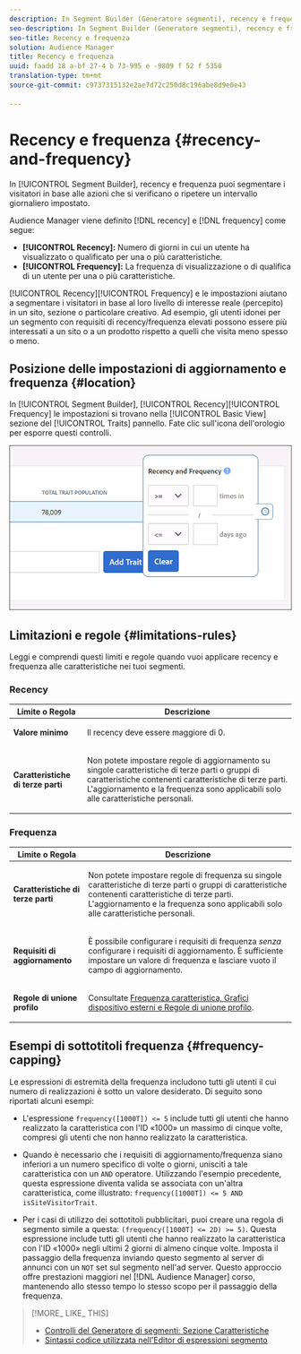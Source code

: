 ```yaml
---
description: In Segment Builder (Generatore segmenti), recency e frequenza ti consente di segmentare i visitatori in base alle azioni che avvengono o ripetere un intervallo giornaliero impostato.
seo-description: In Segment Builder (Generatore segmenti), recency e frequenza ti consente di segmentare i visitatori in base alle azioni che avvengono o ripetere un intervallo giornaliero impostato.
seo-title: Recency e frequenza
solution: Audience Manager
title: Recency e frequenza
uuid: faadd 18 a-bf 27-4 b 73-995 e -9809 f 52 f 5350
translation-type: tm+mt
source-git-commit: c9737315132e2ae7d72c250d8c196abe8d9e0e43

---
```



# Recency e frequenza {#recency-and-frequency}

In [!UICONTROL Segment Builder], recency e frequenza puoi segmentare i visitatori in base alle azioni che si verificano o ripetere un intervallo giornaliero impostato.

Audience Manager viene definito [!DNL recency] e [!DNL frequency] come segue:

* **[!UICONTROL Recency]:** Numero di giorni in cui un utente ha visualizzato o qualificato per una o più caratteristiche.
* **[!UICONTROL Frequency]:** La frequenza di visualizzazione o di qualifica di un utente per una o più caratteristiche.

[!UICONTROL Recency][!UICONTROL Frequency] e le impostazioni aiutano a segmentare i visitatori in base al loro livello di interesse reale (percepito) in un sito, sezione o particolare creativo. Ad esempio, gli utenti idonei per un segmento con requisiti di recency/frequenza elevati possono essere più interessati a un sito o a un prodotto rispetto a quelli che visita meno spesso o meno.

## Posizione delle impostazioni di aggiornamento e frequenza {#location}

In [!UICONTROL Segment Builder], [!UICONTROL Recency][!UICONTROL Frequency] le impostazioni si trovano nella [!UICONTROL Basic View] sezione del [!UICONTROL Traits] pannello. Fate clic sull&#39;icona dell&#39;orologio per esporre questi controlli.

![](assets/recency_frequency.png)

## Limitazioni e regole {#limitations-rules}

Leggi e comprendi questi limiti e regole quando vuoi applicare recency e frequenza alle caratteristiche nei tuoi segmenti.

### Recency

<table id="table_026064124C694D75B7A960457D50170B"> 
 <thead> 
  <tr> 
   <th colname="col1" class="entry"> Limite o Regola </th> 
   <th colname="col2" class="entry"> Descrizione </th> 
  </tr> 
 </thead>
 <tbody> 
  <tr> 
   <td colname="col1"> <p> <b>Valore minimo</b> </p> </td> 
   <td colname="col2"> <p>Il recency deve essere maggiore di 0. </p> </td> 
  </tr> 
  <tr> 
   <td colname="col1"> <p> <b>Caratteristiche di terze parti</b> </p> </td> 
   <td colname="col2"> <p>Non potete impostare regole di aggiornamento su singole caratteristiche di terze parti o gruppi di caratteristiche contenenti caratteristiche di terze parti. L'aggiornamento e la frequenza sono applicabili solo alle caratteristiche personali. </p> </td> 
  </tr> 
 </tbody> 
</table>

### Frequenza

<table id="table_EBD621D26C8B4D03933E8C0753C892A7"> 
 <thead> 
  <tr> 
   <th colname="col1" class="entry"> Limite o Regola </th> 
   <th colname="col2" class="entry"> Descrizione </th> 
  </tr> 
 </thead>
 <tbody> 
  <tr> 
   <td colname="col1"> <p> <b>Caratteristiche di terze parti</b> </p> </td> 
   <td colname="col2"> <p>Non potete impostare regole di frequenza su singole caratteristiche di terze parti o gruppi di caratteristiche contenenti caratteristiche di terze parti. L'aggiornamento e la frequenza sono applicabili solo alle caratteristiche personali. </p> </td> 
  </tr> 
  <tr> 
   <td colname="col1"> <p> <b>Requisiti di aggiornamento</b> </p> </td> 
   <td colname="col2"> <p>È possibile configurare i requisiti di frequenza <i>senza</i> configurare i requisiti di aggiornamento. È sufficiente impostare un valore di frequenza e lasciare vuoto il campo di aggiornamento. </p> </td> 
  </tr> 
  <tr> 
   <td colname="col1"> <p><b>Regole di unione profilo</b> </p> </td> 
   <td colname="col2"> <p>Consultate <a href="../../faq/faq-profile-merge.md#trait-freq-device-rules"> Frequenza caratteristica, Grafici dispositivo esterni e Regole di unione profilo</a>. </p> </td> 
  </tr> 
 </tbody> 
</table>

## Esempi di sottotitoli frequenza {#frequency-capping}

Le espressioni di estremità della frequenza includono tutti gli utenti il cui numero di realizzazioni è sotto un valore desiderato. Di seguito sono riportati alcuni esempi:

* L&#39;espressione `frequency([1000T]) <= 5` include tutti gli utenti che hanno realizzato la caratteristica con l&#39;ID «1000» un massimo di cinque volte, compresi gli utenti che non hanno realizzato la caratteristica.
* Quando è necessario che i requisiti di aggiornamento/frequenza siano inferiori a un numero specifico di volte o giorni, unisciti a tale caratteristica con un `AND` operatore. Utilizzando l&#39;esempio precedente, questa espressione diventa valida se associata con un&#39;altra caratteristica, come illustrato: `frequency([1000T]) <= 5 AND isSiteVisitorTrait`.

* Per i casi di utilizzo dei sottotitoli pubblicitari, puoi creare una regola di segmento simile a questa: `(frequency([1000T] <= 2D) >= 5)`. Questa espressione include tutti gli utenti che hanno realizzato la caratteristica con l&#39;ID «1000» negli ultimi 2 giorni di almeno cinque volte. Imposta il passaggio della frequenza inviando questo segmento al server di annunci con un `NOT` set sul segmento nell&#39;ad server. Questo approccio offre prestazioni maggiori nel [!DNL Audience Manager] corso, mantenendo allo stesso tempo lo stesso scopo per il passaggio della frequenza.

>[!MORE_ LIKE_ THIS]
>
>* [Controlli del Generatore di segmenti: Sezione Caratteristiche](../../features/segments/segment-builder.md#segment-builder-controls-traits)
>* [Sintassi codice utilizzata nell&#39;Editor di espressioni segmento](../../features/segments/segment-code-syntax.md)

